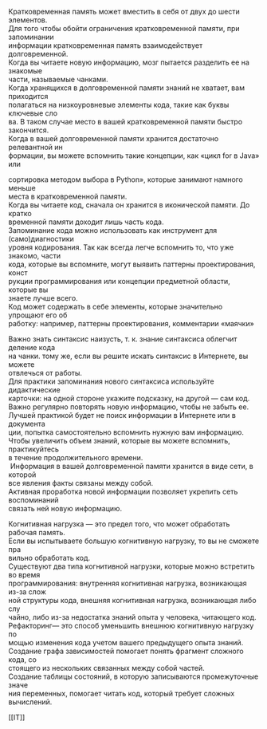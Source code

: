 Кратковременная память может вместить в себя от двух до шести элементов.  
Для того чтобы обойти ограничения кратковременной памяти, при запоминании  
информации кратковременная память взаимодействует долговременной.  
Когда вы читаете новую информацию, мозг пытается разделить ее на знакомые  
части, называемые чанками.  
Когда хранящихся в долговременной памяти знаний не хватает, вам приходится  
полагаться на низкоуровневые элементы кода, такие как буквы ключевые сло­  
ва. В таком случае место в вашей кратковременной памяти быстро закончится.  
Когда в вашей долговременной памяти хранится достаточно релевантной ин­  
формации, вы можете вспомнить такие концепции, как «цикл for в Java» или

сортировка методом выбора в Python», которые занимают намного меньше  
места в кратковременной памяти.  
Когда вы читаете код, сначала он хранится в иконической памяти. До кратко­  
временной памяти доходит лишь часть кода.  
Запоминание кода можно использовать как инструмент для (само)диагностики  
уровня кодирования. Так как всегда легче вспомнить то, что уже знакомо, части  
кода, которые вы вспомните, могут выявить паттерны проектирования, конст­  
рукции программирования или концепции предметной области, которые вы  
знаете лучше всего.  
Код может содержать в себе элементы, которые значительно упрощают его об­  
работку: например, паттерны проектирования, комментарии «маячки»

Важно знать синтаксис наизусть, т. к. знание синтаксиса облегчит деление кода  
на чанки. тому же, если вы решите искать синтаксис в Интернете, вы можете  
отвлечься от работы.  
Для практики запоминания нового синтаксиса используйте дидактические  
карточки: на одной стороне укажите подсказку, на другой — сам код.  
Важно регулярно повторять новую информацию, чтобы не забыть ее.  
Лучшей практикой будет не поиск информации в Интернете или в документа­  
ции, попытка самостоятельно вспомнить нужную вам информацию.  
Чтобы увеличить объем знаний, которые вы можете вспомнить, практикуйтесь  
в течение продолжительного времени.  
 Информация в вашей долговременной памяти хранится в виде сети, в которой  
все явления факты связаны между собой.  
Активная проработка новой информации позволяет укрепить сеть воспоминаний  
связать ней новую информацию.

Когнитивная нагрузка — это предел того, что может обработать рабочая память.  
Если вы испытываете большую когнитивную нагрузку, то вы не сможете пра­  
вильно обработать код.  
Существуют два типа когнитивной нагрузки, которые можно встретить во время  
программирования: внутренняя когнитивная нагрузка, возникающая из-за слож­  
ной структуры кода, внешняя когнитивная нагрузка, возникающая либо слу­  
чайно, либо из-за недостатка знаний опыта у человека, читающего код.  
Рефакторинг— это способ уменьшить внешнюю когнитивную нагрузку по­  
мощью изменения кода учетом вашего предыдущего опыта знаний.  
Создание графа зависимостей помогает понять фрагмент сложного кода, со­  
стоящего из нескольких связанных между собой частей.  
Создание таблицы состояний, в которую записываются промежуточные значе­  
ния переменных, помогает читать код, который требует сложных вычислений.

[[IT]]